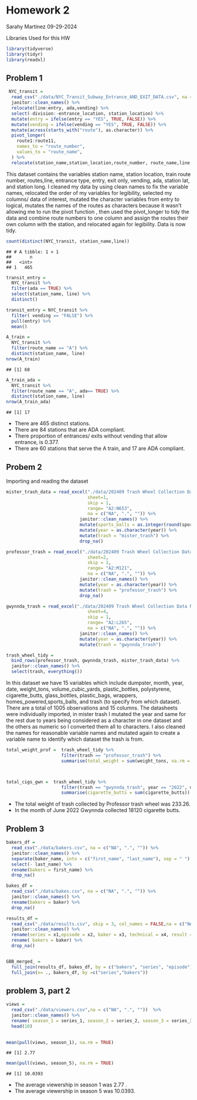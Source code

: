 Homework 2
================
Sarahy Martinez
09-29-2024

Libraries Used for this HW

``` r
library(tidyverse)
library(tidyr)
library(readxl)
```

## Problem 1

``` r
 NYC_transit =
  read_csv("./data/NYC_Transit_Subway_Entrance_AND_EXIT_DATA.csv", na = c("NA", ".", "")) %>% 
  janitor::clean_names() %>% 
  relocate(line:entry, ada,vending) %>% 
  select(-division:-entrance_location, station_location) %>% 
  mutate(entry = ifelse(entry == "YES", TRUE, FALSE)) %>% 
  mutate(vending = ifelse(vending == "YES", TRUE, FALSE)) %>% 
  mutate(across(starts_with("route"), as.character)) %>% 
  pivot_longer(
    route1:route11,
    names_to = "route_number",
    values_to = "route_name",
  ) %>% 
  relocate(station_name,station_location,route_number, route_name,line,entrance_type, entry, ada,vending)
```

This dataset contains the variables station name, station location,
train route number, routes,line, entrance type, entry, exit only,
vending, ada, station lat, and station long. I cleaned my data by using
clean names to fix the variable names, relocated the order of my
variables for legibility, selected my columns/ data of interest, mutated
the character variables from entry to logical, mutates the names of the
routes as characters because it wasn’t allowing me to run the pivot
function , then used the pivot_longer to tidy the data and combine route
numbers to one column and assign the routes their own column with the
station, and relocated again for legibility. Data is now tidy.

``` r
count(distinct(NYC_transit, station_name,line))
```

    ## # A tibble: 1 × 1
    ##       n
    ##   <int>
    ## 1   465

``` r
transit_entry = 
  NYC_transit %>% 
  filter(ada == TRUE) %>% 
  select(station_name, line) %>% 
  distinct()

transit_entry = NYC_transit %>% 
  filter( vending == "FALSE") %>% 
  pull(entry) %>% 
  mean()

A_train =
  NYC_transit %>% 
  filter(route_name == "A") %>% 
  distinct(station_name, line) 
nrow(A_train)
```

    ## [1] 60

``` r
A_train_ada =
  NYC_transit %>% 
  filter(route_name == "A", ada== TRUE) %>% 
  distinct(station_name, line) 
nrow(A_train_ada)
```

    ## [1] 17

- There are 465 distinct stations.
- There are 84 stations that are ADA compliant.
- There proportion of entrances/ exits without vending that allow
  entrance, is 0.377.
- There are 60 stations that serve the A train, and 17 are ADA
  compliant.

## Probem 2

Importing and reading the dataset

``` r
mister_trash_data = read_excel("./data/202409 Trash Wheel Collection Data New.xlsx", 
                               sheet=1,
                               skip = 1,
                               range= "A2:N653",
                               na = c("NA", ".", "")) %>% 
                            janitor::clean_names() %>% 
                            mutate(sports_balls = as.integer(round(sports_balls))) %>% 
                            mutate(year = as.character(year)) %>% 
                            mutate(trash = "mister_trash") %>% 
                            drop_na()
```

``` r
professor_trash = read_excel("./data/202409 Trash Wheel Collection Data New.xlsx", 
                               sheet=2,
                               skip = 1,
                               range= "A2:M121",
                               na = c("NA", ".", "")) %>% 
                            janitor::clean_names() %>% 
                            mutate(year = as.character(year)) %>% 
                            mutate(trash = "professor_trash") %>% 
                            drop_na()
```

``` r
gwynnda_trash = read_excel("./data/202409 Trash Wheel Collection Data New.xlsx", 
                               sheet=4,
                               skip = 1,
                               range= "A2:L265",
                               na = c("NA", ".", "")) %>% 
                            janitor::clean_names() %>% 
                            mutate(year = as.character(year)) %>% 
                            mutate(trash = "gwynnda_trash") 
```

``` r
trash_wheel_tidy = 
  bind_rows(professor_trash, gwynnda_trash, mister_trash_data) %>% 
  janitor::clean_names() %>% 
  select(trash, everything())
```

In this dataset we have 15 variables which include dumpster, month,
year, date, weight_tons, volume_cubic_yards, plastic_bottles,
polystyrene, cigarette_butts, glass_bottles, plastic_bags, wrappers,
homes_powered,sports_balls, and trash (to specify from which dataset).
There are a total of 1005 observations and 15 columns. The datasheets
were individually imported, in mister trash I mutated the year and same
for the rest due to years being considered as a character in one dataset
and the others as numeric so I converted them all to characters. I also
cleaned the names for reasonable variable names and mutated again to
create a variable name to identify which dataset the trash is from.

``` r
total_weight_prof =  trash_wheel_tidy %>% 
                     filter(trash == "professor_trash") %>% 
                     summarise(total_weight = sum(weight_tons, na.rm = TRUE))



total_cigs_gwn =  trash_wheel_tidy %>% 
                     filter(trash == "gwynnda_trash", year == "2022", month == "June") %>% 
                     summarise(cigarette_butts = sum(cigarette_butts))
```

- The total weight of trash collected by Professor trash wheel was
  233.26.
- In the month of June 2022 Gwynnda collected 18120 cigarette butts.

## Problem 3

``` r
bakers_df = 
  read_csv("./data/bakers.csv", na = c("NA", ".", "")) %>% 
  janitor::clean_names() %>% 
  separate(baker_name, into = c("first_name", "last_name"), sep = " ") %>% 
  select(- last_name) %>% 
  rename(bakers = first_name) %>% 
  drop_na()

bakes_df = 
  read_csv("./data/bakes.csv", na = c("NA", ".", "")) %>% 
  janitor::clean_names() %>% 
  rename(bakers = baker) %>% 
  drop_na()

results_df = 
  read_csv("./data/results.csv", skip = 3, col_names = FALSE,na = c("NA", ".", "")) %>% 
  janitor::clean_names() %>% 
  rename(series = x1,episode = x2, baker = x3, technical = x4, result = x5, ) %>% 
  rename( bakers = baker) %>% 
  drop_na()


GBB_merged_ = 
  full_join(results_df, bakes_df, by = c("bakers", "series", "episode")) %>% 
  full_join(x= ., bakers_df, by =c("series","bakers"))
```

## problem 3, part 2

``` r
views = 
  read_csv("./data/viewers.csv",na = c("NA", ".", ""))  %>% 
  janitor::clean_names() %>% 
  rename( season_1 = series_1, season_2 = series_2, season_3 = series_3, season_4 = series_4, season_5 = series_5, season_6 = series_6, season_7 = series_7, season_8 = series_8, season_9 = series_9, season_10 = series_10) %>% 
  head(10)
 

mean(pull(views, season_1), na.rm = TRUE)
```

    ## [1] 2.77

``` r
mean(pull(views, season_5), na.rm = TRUE)
```

    ## [1] 10.0393

- The average viewership in season 1 was 2.77 .
- The average viewership in season 5 was 10.0393.
